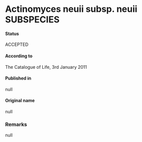 Actinomyces neuii subsp. neuii SUBSPECIES
=======

#### Status
ACCEPTED

#### According to
The Catalogue of Life, 3rd January 2011

#### Published in
null

#### Original name
null

### Remarks
null